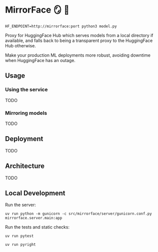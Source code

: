 # MirrorFace 🪞 🤗

`HF_ENDPOINT=http://mirrorface:port python3 model.py`

Proxy for HuggingFace Hub which serves models from a local directory if available, and falls back to being a transparent proxy to the HuggingFace Hub otherwise.

Make your production ML deployments more robust, avoiding downtime when HuggingFace has an outage.

## Usage

### Using the service

TODO

### Mirroring models

TODO

## Deployment

TODO

## Architecture

TODO

## Local Development

Run the server:

```shell
uv run python -m gunicorn -c src/mirrorface/server/gunicorn.conf.py mirrorface.server.main:app
```

Run the tests and static checks:

```shell
uv run pytest

uv run pyright
```
